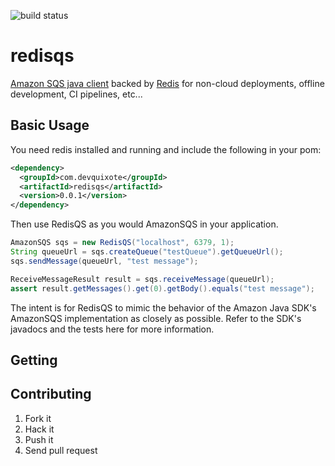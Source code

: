 ![build status](https://api.travis-ci.org/lwoodson/redisqs.svg?branch=master)

# redisqs
[Amazon SQS java client](http://docs.aws.amazon.com/AWSJavaSDK/latest/javadoc/com/amazonaws/services/sqs/AmazonSQS.html)
backed by [Redis](http://redis.io/) for non-cloud deployments, offline
development, CI pipelines, etc...

## Basic Usage
You need redis installed and running and include the following in your pom:

```xml
<dependency>
  <groupId>com.devquixote</groupId>
  <artifactId>redisqs</artifactId>
  <version>0.0.1</version>
</dependency>
```

Then use RedisQS as you would AmazonSQS in your application.

```java
AmazonSQS sqs = new RedisQS("localhost", 6379, 1);
String queueUrl = sqs.createQueue("testQueue").getQueueUrl();
sqs.sendMessage(queueUrl, "test message");

ReceiveMessageResult result = sqs.receiveMessage(queueUrl);
assert result.getMessages().get(0).getBody().equals("test message");
```

The intent is for RedisQS to mimic the behavior of the Amazon Java SDK's
AmazonSQS implementation as closely as possible.  Refer to the SDK's javadocs
and the tests here for more information.

## Getting


## Contributing
1. Fork it
2. Hack it
3. Push it
4. Send pull request
